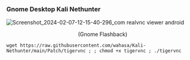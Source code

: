 ### Gnome Desktop Kali Nethunter
![Screenshot_2024-02-07-12-15-40-296_com realvnc viewer android](https://github.com/wahasa/Kali-Nethunter/assets/69626847/4baaf2ba-19d8-497c-be73-72f11574988e)
<p align="center">(Gnome Flashback)</p>

```
wget https://raw.githubusercontent.com/wahasa/Kali-Nethunter/main/Patch/tigervnc ; ; chmod +x tigervnc ; ./tigervnc
```
